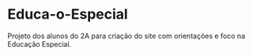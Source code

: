 # Educa-o-Especial
Projeto dos alunos do 2A para criação do site com orientações e foco na Educação Especial.
